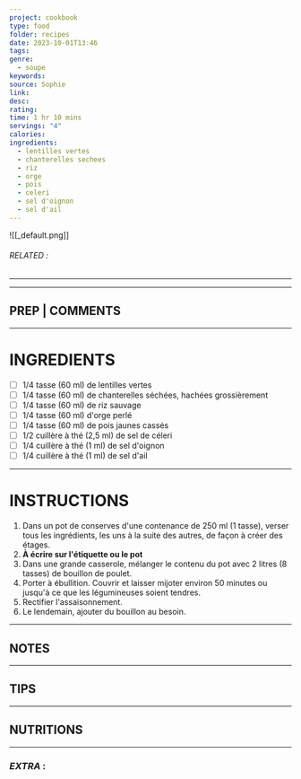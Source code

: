 ```yaml
---
project: cookbook
type: food
folder: recipes
date: 2023-10-01T13:46
tags: 
genre:
  - soupe
keywords: 
source: Sophie
link: 
desc: 
rating: 
time: 1 hr 10 mins
servings: "4"
calories: 
ingredients:
  - lentilles vertes
  - chanterelles sechees
  - riz
  - orge
  - pois
  - celeri
  - sel d'oignon
  - sel d'ail
---
```


![[_default.png]]
###### *RELATED* : 
---


---
## PREP | COMMENTS



---
# INGREDIENTS

- [ ] 1/4 tasse (60 ml) de lentilles vertes
- [ ] 1/4 tasse (60 ml) de chanterelles séchées, hachées grossièrement
- [ ] 1/4 tasse (60 ml) de riz sauvage
- [ ] 1/4 tasse (60 ml) d'orge perlé
- [ ] 1/4 tasse (60 ml) de pois jaunes cassés
- [ ] 1/2 cuillère à thé (2,5 ml) de sel de céleri
- [ ] 1/4 cuillère à thé (1 ml) de sel d'oignon
- [ ] 1/4 cuillère à thé (1 ml) de sel d'ail

---
# INSTRUCTIONS

1. Dans un pot de conserves d'une contenance de 250 ml (1 tasse), verser tous les ingrédients, les uns à la suite des autres, de façon à créer des étages.
2. **À écrire sur l'étiquette ou le pot**
3. Dans une grande casserole, mélanger le contenu du pot avec 2 litres (8 tasses) de bouillon de poulet.
4. Porter à ébullition. Couvrir et laisser mijoter environ 50 minutes ou jusqu'à ce que les légumineuses soient tendres.
5. Rectifier l'assaisonnement.
6. Le lendemain, ajouter du bouillon au besoin.

---
## NOTES



---
## TIPS



---
## NUTRITIONS



---
### *EXTRA* :



